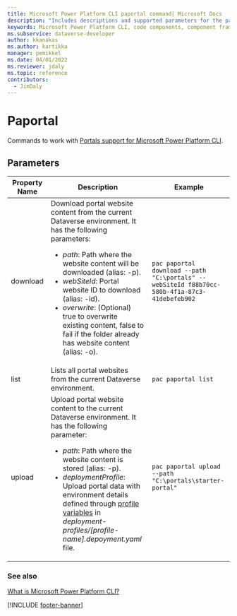 ```yaml
---
title: Microsoft Power Platform CLI paportal command| Microsoft Docs
description: "Includes descriptions and supported parameters for the paportal command."
keywords: Microsoft Power Platform CLI, code components, component framework, CLI
ms.subservice: dataverse-developer
author: kkanakas
ms.author: kartikka
manager: pemikkel
ms.date: 04/01/2022
ms.reviewer: jdaly
ms.topic: reference
contributors: 
  - JimDaly
---
```


# Paportal

Commands to work with [Portals support for Microsoft Power Platform CLI](/power-apps/maker/portals/power-apps-cli).

## Parameters

|Property Name|Description|Example|
|-------------|-----------|-------|
|download|Download portal website content from the current Dataverse environment. It has the following parameters: <ul><li>*path*: Path where the website content will be downloaded (alias: -p).</li><li>*webSiteId*: Portal website ID to download (alias: -id).</li><li>*overwrite*: (Optional) true to overwrite existing content, false to fail if the folder already has website content (alias: -o).</li></ul>|`pac paportal download --path "C:\portals" --webSiteId f88b70cc-580b-4f1a-87c3-41debefeb902`|
|list|Lists all portal websites from the current Dataverse environment. |`pac paportal list`|
|upload|Upload portal website content to the current Dataverse environment. It has the following parameter:<ul><li>*path*: Path where the website content is stored (alias: -p).</li><li>*deploymentProfile*: Upload portal data with environment details defined through [profile variables](/powerapps/maker/portals/power-apps-cli) in *deployment-profiles/[profile-name].depoyment.yaml* file.</li></ul> |`pac paportal upload --path "C:\portals\starter-portal"`|

### See also

[What is Microsoft Power Platform CLI?](../power-platform-cli.md)

[!INCLUDE [footer-banner](../../../includes/footer-banner.md)]